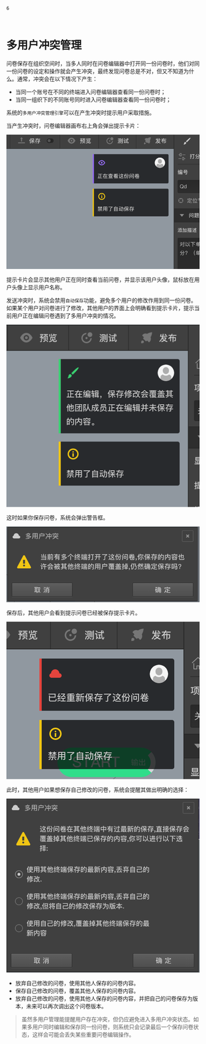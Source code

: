 ```index
6
```

```tag

```

```summary

```
# 多用户冲突管理

问卷保存在组织空间时，当多人同时在问卷编辑器中打开同一份问卷时，他们对同一份问卷的设定和操作就会产生冲突，最终发现问卷总是不对，但又不知道为什么。通常，冲突会在以下情况下产生：
+ 当同一个账号在不同的终端进入问卷编辑器查看同一份问卷时；
+ 当同一组织下的不同账号同时进入问卷编辑器查看同一份问卷时；

系统的`多用户冲突管理引擎`可以在产生冲突时提示用户采取措施。

当产生冲突时，问卷编辑器画布右上角会弹出提示卡片：

<img src='./assets/06teamUserConfilct/conflict.png'>

提示卡片会显示其他用户正在同时查看当前问卷，并显示该用户头像，鼠标放在用户头像上显示用户名称。

发送冲突时，系统会禁用`自动保存`功能，避免多个用户的修改作用到同一份问卷。如果某个用户对问卷进行了修改，其他用户的界面上会明确看到提示卡片，提示当前用户正在编辑问卷遇到了多用户冲突的情况。

<img src='./assets/06teamUserConfilct/conflict-editing.png'>

这时如果你保存问卷，系统会弹出警告框。

<img src='./assets/06teamUserConfilct/conflict-warn-save.png'>

保存后，其他用户会看到提示问卷已经被保存提示卡片。

<img src='./assets/06teamUserConfilct/conflict-saved.png'>

此时，其他用户如果想保存自己修改的问卷，系统会提醒其做出明确的选择：

<img src='./assets/06teamUserConfilct/conflict-danger-save.png'>

+ 放弃自己修改的问卷，使用其他人保存的问卷内容。
+ 保存自己修改的问卷，覆盖其他人保存的问卷内容。
+ 放弃自己修改的问卷，使用其他人保存的问卷内容，并把自己的问卷保存为版本，未来可以再次调出这个问卷版本。

> 虽然多用户管理能提醒用户存在冲突，但仍应避免进入多用户冲突状态。如果多用户同时编辑和保存同一份问卷，则系统只会记录最后一个保存问卷状态，这样会可能会丢失某些重要问卷编辑操作。








